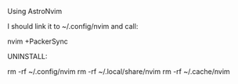 Using AstroNvim

I should link it to ~/.config/nvim and call:

nvim +PackerSync

UNINSTALL:

rm -rf ~/.config/nvim
rm -rf ~/.local/share/nvim
rm -rf ~/.cache/nvim

